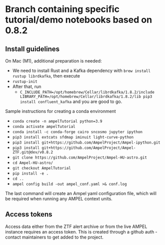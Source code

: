 # Branch containing specific tutorial/demo notebooks based on 0.8.2

## Install guidelines

On Mac (M1), additional preparation is needed:
- We need to install Rust and a Kafka dependency with ```brew install rustup librdkafka```, then execute
- ```rustup-init```
- After that, run
    - ```C_INCLUDE_PATH=/opt/homebrew/Cellar/librdkafka/1.8.2/include LIBRARY_PATH=/opt/homebrew/Cellar/librdkafka/1.8.2/lib pip3 install confluent_kafka``` and you are good to go.

Sample instructions for creating a conda environment

- ```conda create -n ampelTutorial python=3.9```
- ```conda activate ampelTutorial```
- ```conda install -c conda-forge cairo sncosmo jupyter ipython```
- ```pip3 install extcats sfdmap iminuit light-curve-python```
- ```pip3 install git+https://github.com/AmpelProject/Ampel-ipython.git```
- ```pip3 install git+https://github.com/AmpelProject/Ampel-ZTF.git@dev/v0.8.2 ```
- ```git clone https://github.com/AmpelProject/Ampel-HU-astro.git```
- ```cd Ampel-HU-astro/```
- ```git checkout AmpelTutorial```
- ```pip install -e .```
- ```cd ..```
- ```ampel config build -out ampel_conf.yaml >& conf.log```

The last command will create an Ampel yaml configuration file, which will be required when running any AMPEL context units.

## Access tokens
Access data either from the ZTF alert archive or from the live AMPEL instance requires an access token. This is created through a github auth - contact maintainers to get added to the project.
